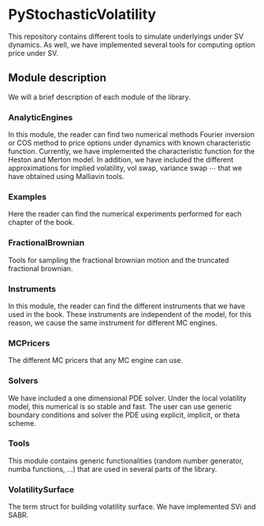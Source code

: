 # PyStochasticVolatility
This repository contains different tools to simulate underlyings under SV dynamics. As well, we have implemented several tools for computing option price under SV. 

## Module description
We will a brief description of each module of the library.

### AnalyticEngines
In this module, the reader can find two numerical methods Fourier inversion or COS method to price options under dynamics with known characteristic function. Currently, we have implemented the characteristic function for the Heston and Merton model. In addition, we have included the different approximations for implied volatility, vol swap, variance swap $\cdots$ that we have obtained using Malliavin tools.

### Examples
 Here the reader can find the numerical experiments performed for each chapter of the book. 
 
 ### FractionalBrownian
 Tools for sampling the fractional brownian motion and the truncated fractional brownian.
 
 ### Instruments
 In this module, the reader can find the different instruments that we have used in the book. These instruments are independent of the model, for this reason, we cause the same instrument for different MC engines.
 
 ### MCPricers
 The different MC pricers that any MC engine can use.
 
  ### Solvers
  We have included a one dimensional PDE solver. Under the local volatility model, this numerical is so stable and fast. The user can use generic boundary conditions and solver the PDE using explicit, implicit, or theta scheme.
  
  ### Tools
  This module contains generic functionalities (random number generator, numba functions, ...) that are used in several parts of the library.
  
  ### VolatilitySurface
  The term struct for building volatility surface. We have implemented SVi and SABR.
